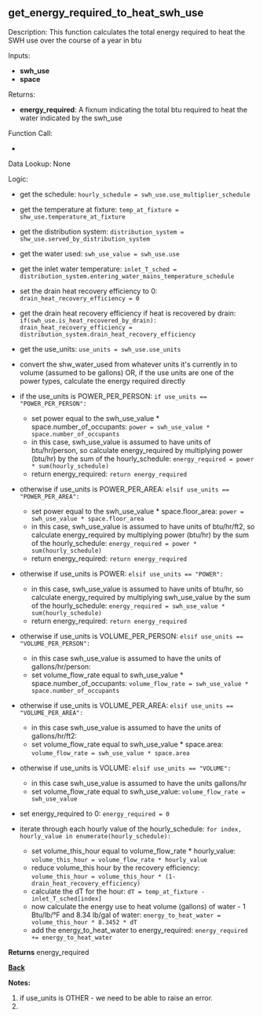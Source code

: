 
## get_energy_required_to_heat_swh_use

Description: This function calculates the total energy required to heat the SWH use over the course of a year in btu

Inputs:
- **swh_use**
- **space**

Returns:
- **energy_required**: A fixnum indicating the total btu required to heat the water indicated by the swh_use

Function Call:

- 

Data Lookup: None

Logic:

- get the schedule: `hourly_schedule = swh_use.use_multiplier_schedule`
- get the temperature at fixture: `temp_at_fixture = shw_use.temperature_at_fixture`
- get the distribution system: `distribution_system = shw_use.served_by_distribution_system`
- get the water used: `swh_use_value = swh_use.use`
- get the inlet water temperature: `inlet_T_sched = distribution_system.entering_water_mains_temperature_schedule`
- set the drain heat recovery efficiency to 0: `drain_heat_recovery_efficiency = 0`
- get the drain heat recovery efficiency if heat is recovered by drain: `if(swh_use.is_heat_recovered_by_drain): drain_heat_recovery_efficiency = distribution_system.drain_heat_recovery_efficiency`
- get the use_units: `use_units = swh_use.use_units`
- convert the shw_water_used from whatever units it's currently in to volume (assumed to be gallons) OR, if the use units are one of the power types, calculate the energy required directly
- if the use_units is POWER_PER_PERSON: `if use_units == "POWER_PER_PERSON":`
  - set power equal to the swh_use_value * space.number_of_occupants: `power = swh_use_value * space.number_of_occupants`
  - in this case, swh_use_value is assumed to have units of btu/hr/person, so calculate energy_required by multiplying power (btu/hr) by the sum of the hourly_schedule: `energy_required = power * sum(hourly_schedule)`
  - return energy_required: `return energy_required`
- otherwise if use_units is POWER_PER_AREA: `elsif use_units == "POWER_PER_AREA":`
  - set power equal to the swh_use_value * space.floor_area: `power = swh_use_value * space.floor_area`
  - in this case, swh_use_value is assumed to have units of btu/hr/ft2, so calculate energy_required by multiplying power (btu/hr) by the sum of the hourly_schedule: `energy_required = power * sum(hourly_schedule)`
  - return energy_required: `return energy_required`
- otherwise if use_units is POWER: `elsif use_units == "POWER":`
  - in this case, swh_use_value is assumed to have units of btu/hr, so calculate energy_required by multiplying swh_use_value by the sum of the hourly_schedule: `energy_required = swh_use_value * sum(hourly_schedule)`
  - return energy_required: `return energy_required`
- otherwise if use_units is VOLUME_PER_PERSON: `elsif use_units == "VOLUME_PER_PERSON":`
  - in this case swh_use_value is assumed to have the units of gallons/hr/person:
  - set volume_flow_rate equal to swh_use_value * space.number_of_occupants: `volume_flow_rate = swh_use_value * space.number_of_occupants`
- otherwise if use_units is VOLUME_PER_AREA: `elsif use_units == "VOLUME_PER_AREA":`
  - in this case swh_use_value is assumed to have the units of gallons/hr/ft2:
  - set volume_flow_rate equal to swh_use_value * space.area: `volume_flow_rate = swh_use_value * space.area`
- otherwise if use_units is VOLUME: `elsif use_units == "VOLUME":`
  - in this case swh_use_value is assumed to have the units gallons/hr
  - set volume_flow_rate equal to swh_use_value: `volume_flow_rate = swh_use_value`

- set energy_required to 0: `energy_required = 0`
- iterate through each hourly value of the hourly_schedule: `for index, hourly_value in enumerate(hourly_schedule):`
  - set volume_this_hour equal to volume_flow_rate * hourly_value: `volume_this_hour = volume_flow_rate * hourly_value`
  - reduce volume_this hour by the recovery efficiency: `volume_this_hour = volume_this_hour * (1-drain_heat_recovery_efficiency)`
  - calculate the dT for the hour: `dT = temp_at_fixture - inlet_T_sched[index]`
  - now calculate the energy use to heat volume (gallons) of water - 1 Btu/lb/°F and 8.34 lb/gal of water: `energy_to_heat_water = volume_this_hour * 8.3452 * dT`
  - add the energy_to_heat_water to energy_required: `energy_required += energy_to_heat_water`

**Returns** energy_required

**[Back](../_toc.md)**

**Notes:**

1.  if use_units is OTHER - we need to be able to raise an error.
2.  

